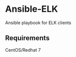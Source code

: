 Ansible-ELK
=========

Ansible playbook for ELK clients

Requirements
------------

CentOS/Redhat 7
